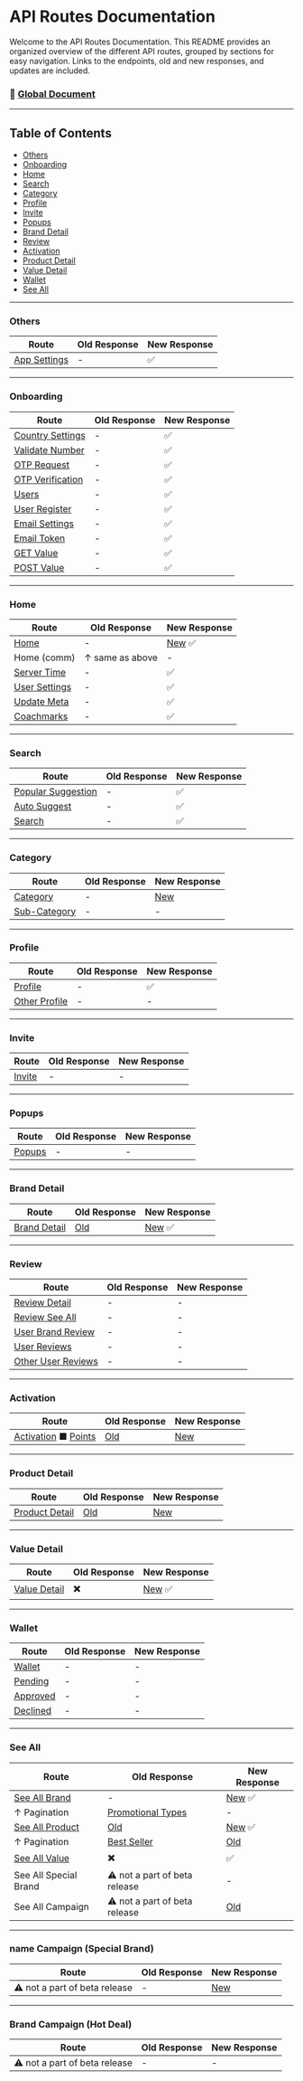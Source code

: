 # API Routes Documentation

Welcome to the API Routes Documentation. This README provides an organized overview of the different API routes, grouped by sections for easy navigation. Links to the endpoints, old and new responses, and updates are included.

### 📄 [Global Document](https://docs.google.com/document/d/11RWNM88lzEha-3A6Sn53ZDI__AyrqG6eo1NoF9Ezl-M/edit#heading=h.z6ne0og04bp5)

---

## Table of Contents
- [Others](#others)
- [Onboarding](#onboarding)
- [Home](#home)
- [Search](#search)
- [Category](#category)
- [Profile](#profile)
- [Invite](#invite)
- [Popups](#popups)
- [Brand Detail](#brand-detail)
- [Review](#review)
- [Activation](#activation)
- [Product Detail](#product-detail)
- [Value Detail](#value-detail)
- [Wallet](#wallet)
- [See All](#see-all)

---

### Others
| **Route** | **Old Response** | **New Response** |
|-----------|-------------------|-------------------|
| [App Settings](https://abc/app-settings) | - | ✅ |

---

### Onboarding
| **Route** | **Old Response** | **New Response** |
|-----------|-------------------|-------------------|
| [Country Settings](https://abc/users/countries-setting) | - | ✅ |
| [Validate Number](https://abc/otp/validate-number) | - | ✅ |
| [OTP Request](https://staging-apigateway.abc.com.pk/v1/otp/send) | - | ✅ |
| [OTP Verification](https://abc/otp/verify) | - | ✅ |
| [Users](https://abc/users) | - | ✅ |
| [User Register](https://abc/users/register) | - | ✅ |
| [Email Settings](https://abc/users/email-settings) | - | ✅ |
| [Email Token](https://abc/users/send-token) | - | ✅ |
| [GET Value](https://abc/values) | - | ✅ |
| [POST Value](https://abc/users/values) | - | ✅ |

---

### Home
| **Route** | **Old Response** | **New Response** |
|-----------|-------------------|-------------------|
| [Home](https://abc/home) | - | [New](v15/dashboard-api.json) ✅ |
| Home (comm) | ↑ same as above | - | [New](v15/dashboard-api-2.json) ✅ |
| [Server Time](https://abc/server-time) | - | ✅ |
| [User Settings](https://abc/users/settings) | - | ✅ |
| [Update Meta](https://abc/users/update_meta) | - | ✅ |
| [Coachmarks](https://abc/users/coachmarks) | - | ✅ |

---

### Search
| **Route** | **Old Response** | **New Response** |
|-----------|-------------------|-------------------|
| [Popular Suggestion](https://abc/search/suggestion) | - | ✅ |
| [Auto Suggest](https://abc/search/auto-suggest?keyword=iPhone) | - | ✅ |
| [Search](https://abc/search?keyword=Apple) | - | ✅ |

---

### Category
| **Route** | **Old Response** | **New Response** |
|-----------|-------------------|-------------------|
| [Category](https://abc/brand-categories/146) | - | [New](v15/category-detail.json) |
| [Sub-Category](https://abc/subcategories/33) | - | - |

---

### Profile
| **Route** | **Old Response** | **New Response** |
|-----------|-------------------|-------------------|
| [Profile](https://abc/users) | - | ✅ |
| [Other Profile](https://abc/users/4170877) | - | - |

---

### Invite
| **Route** | **Old Response** | **New Response** |
|-----------|-------------------|-------------------|
| [Invite](https://abc/user/invite) | - | - |

---

### Popups
| **Route** | **Old Response** | **New Response** |
|-----------|-------------------|-------------------|
| [Popups](https://abc/users/popup) | - | - |

---

### Brand Detail
| **Route** | **Old Response** | **New Response** |
|-----------|-------------------|-------------------|
| [Brand Detail](https://abc/brand-outlets/67) | [Old](v6/brand-detail.json) | [New](v15/brand-detail.json) ✅ |

---

### Review
| **Route** | **Old Response** | **New Response** |
|-----------|-------------------|-------------------|
| [Review Detail](https://abc/rating-reviews) | - | - |
| [Review See All](https://abc/brand-outlets/1119/reviews) | - | - |
| [User Brand Review](https://abc/brand-outlets/1119/user-review) | - | - |
| [User Reviews](https://abc/reviews) | - | - |
| [Other User Reviews](https://abc/users/4171600/reviews) | - | - |

---

### Activation
| **Route** | **Old Response** | **New Response** |
|-----------|-------------------|-------------------|
| [Activation](https://abc/brand-outlets/67/cashback) ■ [Points](https://abc/brand/67/points) | [Old](v6/activation.json) | [New](v15/activation.json) |

---

### Product Detail
| **Route** | **Old Response** | **New Response** |
|-----------|-------------------|-------------------|
| [Product Detail](https://abc/products/iphone) | [Old](v6/product-detail.json) | [New](v15/product-detail.json) |

---

### Value Detail
| **Route** | **Old Response** | **New Response** |
|-----------|-------------------|-------------------|
| [Value Detail](https://abc/values/reusability) | ✖️ | [New](v15/value-detail.json) ✅ |

---

### Wallet
| **Route** | **Old Response** | **New Response** |
|-----------|-------------------|-------------------|
| [Wallet](https://abc/wallet) | - | - |
| [Pending](https://abc/wallet/pending?limit=10) | - | - |
| [Approved](https://abc/wallet/approved?limit=10) | - | - |
| [Declined](https://abc/wallet/declined?limit=10) | - | - |

---

### See All
| **Route** | **Old Response** | **New Response** |
|-----------|-------------------|-------------------|
| [See All Brand](https://abc/brands/sections/promotional?title=top+20) | - | [New](v15/see-all-brand.json) ✅ |
| ↑ Pagination | [Promotional Types](https://abc/brands/types/promotional) | - | - |
| [See All Product](https://abc/products/sections/top-selling) | [Old](v6/see-all-product.json) | [New](v15/see-all-product.json) ✅ |
| ↑ Pagination | [Best Seller](https://abc/list/products/best_seller) | [Old](v6/see-all-product-pagination.json) | - |
| [See All Value](https://abc/values/see-all) | ✖️ | ✅ |
| See All Special Brand | ⚠️ not a part of beta release | - | [New](v15/special-brand.json) |
| See All Campaign | ⚠️ not a part of beta release | [Old](v6/see-all-campaign.json) | [New](v15/see-all-campaign.json) |

---

### name Campaign (Special Brand)
| **Route** | **Old Response** | **New Response** |
|-----------|-------------------|-------------------|
| ⚠️ not a part of beta release | - | [New](v15/specialbrand.json) |

---

### Brand Campaign (Hot Deal)
| **Route** | **Old Response** | **New Response** |
|-----------|-------------------|-------------------|
| ⚠️ not a part of beta release | - | - |
